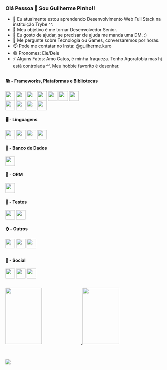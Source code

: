 ### Olá Pessoa 👋 Sou Guilherme Pinho!!

- 🌱 Eu atualmente estou aprendendo Desenvolvimento Web Full Stack na instituição Trybe ^^.
- 🚀 Meu objetivo é me tornar Desenvolvedor Senior.
- 🤔 Eu gosto de ajudar, se precisar de ajuda me manda uma DM. :)
- 💬 Me pergunte sobre Tecnologia ou Games, conversaremos por horas.
- 📫 Pode me contatar no Insta: @guilherme.kuro
- 😄 Pronomes: Ele/Dele
- ⚡ Alguns Fatos: Amo Gatos, é minha fraqueza. Tenho Agorafobia mas hj está controlada ^^. Meu hobbie favorito é desenhar.

##

<div>
<h4>📚 - Frameworks, Plataformas e Bibliotecas</h4>
  <div>
    <img align='center' height='30' widgt='40' src='https://img.shields.io/badge/bootstrap-%23563D7C.svg?style=for-the-badge&logo=bootstrap&logoColor=white' />
    <img align='center' height='30' widgt='40' src='https://img.shields.io/badge/bulma-00D0B1?style=for-the-badge&logo=bulma&logoColor=white' />
    <img align='center' height='30' widgt='40' src='https://img.shields.io/badge/react-%2320232a.svg?style=for-the-badge&logo=react&logoColor=%2361DAFB' />
    <img align='center' height='30' widgt='40' src='https://img.shields.io/badge/React_Router-CA4245?style=for-the-badge&logo=react-router&logoColor=white' />
    <img align='center' height='30' widgt='40' src='https://img.shields.io/badge/redux-%23593d88.svg?style=for-the-badge&logo=redux&logoColor=white' />
    <img align='center' height='30' widgt='40' src='https://img.shields.io/badge/SASS-hotpink.svg?style=for-the-badge&logo=SASS&logoColor=white' />
    <img align='center' height='30' widgt='40' src='https://img.shields.io/badge/tailwindcss-%2338B2AC.svg?style=for-the-badge&logo=tailwind-css&logoColor=white' />
  </div>
  <div>
    <img align='center' height='30' widgt='40' src='https://img.shields.io/badge/express.js-%23404d59.svg?style=for-the-badge&logo=express&logoColor=%2361DAFB' />
    <img align='center' height='30' widgt='40' src='https://img.shields.io/badge/JWT-black?style=for-the-badge&logo=JSON%20web%20tokens' />
    <img align='center' height='30' widgt='40' src='https://img.shields.io/badge/NPM-%23CB3837.svg?style=for-the-badge&logo=npm&logoColor=white' />
    <img align='center' height='30' widgt='40' src='https://img.shields.io/badge/node.js-6DA55F?style=for-the-badge&logo=node.js&logoColor=white' />
   </div>
<h4>🖥️ - Linguagens</h4>
  <img align='center' height='30' widgt='40' src='https://img.shields.io/badge/css3-%231572B6.svg?style=for-the-badge&logo=css3&logoColor=white' />
  <img align='center' height='30' widgt='40' src='https://img.shields.io/badge/html5-%23E34F26.svg?style=for-the-badge&logo=html5&logoColor=white' />
  <img align='center' height='30' widgt='40' src='https://img.shields.io/badge/javascript-%23323330.svg?style=for-the-badge&logo=javascript&logoColor=%23F7DF1E' />
  <img align='center' height='30' widgt='40' src='https://img.shields.io/badge/typescript-%23007ACC.svg?style=for-the-badge&logo=typescript&logoColor=white' />
<h4>🏦 - Banco de Dados</h4>  
  <img align='center' height='30' widgt='40' src='https://img.shields.io/badge/MySQL-005C84?style=for-the-badge&logo=mysql&logoColor=white' />
<h4>🎋 - ORM</h4>
  <img align='center' height='30' widgt='40' src='https://img.shields.io/badge/Sequelize-52B0E7?style=for-the-badge&logo=Sequelize&logoColor=white' />  
<h4>🔋 - Testes</h4>
  <img align='center' height='30' widgt='40' src='https://img.shields.io/badge/-jest-%23C21325?style=for-the-badge&logo=jest&logoColor=white' />
  <img align='center' height='30' widgt='40' src='https://img.shields.io/badge/-TestingLibrary-%23E33332?style=for-the-badge&logo=testing-library&logoColor=white' />
  <h4>⌚ - Outros</h4>
   <img align='center' height='30' widgt='40' src='https://img.shields.io/badge/git-%23F05033.svg?style=for-the-badge&logo=git&logoColor=white' />
  <img align='center' height='30' widgt='40' src='https://img.shields.io/badge/docker-%230db7ed.svg?style=for-the-badge&logo=docker&logoColor=white' />
   <img align='center' height='30' widgt='40' src='https://img.shields.io/badge/adobe%20photoshop-%2331A8FF.svg?style=for-the-badge&logo=adobe%20photoshop&logoColor=white' />
</div>

##

<div>
<h4>💬 - Social</h4>
  <a href='mailto:guilhermemoraispinho@gmail.com'><img align='center' height='30' widgt='40' src='https://img.shields.io/badge/Gmail-D14836?style=for-the-badge&logo=gmail&logoColor=white' /></a>
  <a href='https://www.instagram.com/guilherme.kuro/'><img align='center' height='30' widgt='40' src='https://img.shields.io/badge/Instagram-%23E4405F.svg?style=for-the-badge&logo=Instagram&logoColor=white' /></a>
  <a href='https://www.linkedin.com/in/guilhermempinho/'><img align='center' height='30' widgt='40' src='https://img.shields.io/badge/linkedin-%230077B5.svg?style=for-the-badge&logo=linkedin&logoColor=white' /></a>
</div>

##

<div>
  <a href='https://www.linkedin.com/in/guilhermempinho/' />
  <img height='180cm' width="48%" src='https://github-readme-stats.vercel.app/api?username=GuilhermeFMP&show_icons=true&count_private=true&theme=dark' />
  <img height='180cm' width="48%" src='https://github-readme-stats.vercel.app/api/top-langs/?username=GuilhermeFMP&layout=compact&theme=dark' />
</div>
<br>

##

<div>
  <img src='https://quotes-github-readme.vercel.app/api?type=horizontal&theme=dark' />
</div>
